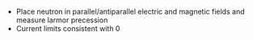  - Place neutron in parallel/antiparallel electric and magnetic fields and measure larmor precession
 - Current limits consistent with 0
